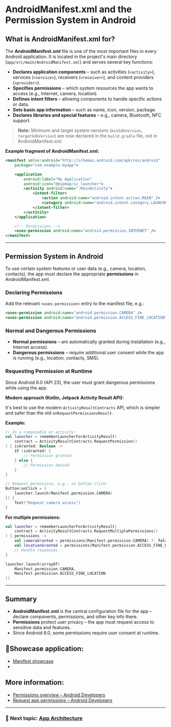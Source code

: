# AndroidManifest.xml and the Permission System in Android

## What is AndroidManifest.xml for?

The **AndroidManifest.xml** file is one of the most important files in every Android application. It is located in the project's main directory (`app/src/main/AndroidManifest.xml`) and serves several key functions:

- **Declares application components** – such as activities (`<activity>`), services (`<service>`), receivers (`<receiver>`), and content providers (`<provider>`).
- **Specifies permissions** – which system resources the app wants to access (e.g., Internet, camera, location).
- **Defines intent filters** – allowing components to handle specific actions or data.
- **Sets basic app information** – such as name, icon, version, package.
- **Declares libraries and special features** – e.g., camera, Bluetooth, NFC support.

> **Note:** Minimum and target system versions (`minSdkVersion`, `targetSdkVersion`) are now declared in the `build.gradle` file, not in AndroidManifest.xml.

**Example fragment of AndroidManifest.xml:**
```xml
<manifest xmlns:android="http://schemas.android.com/apk/res/android"
    package="com.example.myapp">

    <application
        android:label="My Application"
        android:icon="@mipmap/ic_launcher">
        <activity android:name=".MainActivity">
            <intent-filter>
                <action android:name="android.intent.action.MAIN" />
                <category android:name="android.intent.category.LAUNCHER" />
            </intent-filter>
        </activity>
    </application>

    <!-- Permissions -->
    <uses-permission android:name="android.permission.INTERNET" />
</manifest>
```

---

## Permission System in Android

To use certain system features or user data (e.g., camera, location, contacts), the app must declare the appropriate **permissions** in AndroidManifest.xml.

### Declaring Permissions

Add the relevant `<uses-permission>` entry to the manifest file, e.g.:
```xml
<uses-permission android:name="android.permission.CAMERA" />
<uses-permission android:name="android.permission.ACCESS_FINE_LOCATION" />
```

### Normal and Dangerous Permissions

- **Normal permissions** – are automatically granted during installation (e.g., Internet access).
- **Dangerous permissions** – require additional user consent while the app is running (e.g., location, contacts, SMS).

### Requesting Permission at Runtime

Since Android 6.0 (API 23), the user must grant dangerous permissions while using the app.

**Modern approach (Kotlin, Jetpack Activity Result API):**

It's best to use the modern `ActivityResultContracts` API, which is simpler and safer than the old `onRequestPermissionsResult`.

**Example:**
```kotlin
// In a composable or activity:
val launcher = rememberLauncherForActivityResult(
    contract = ActivityResultContracts.RequestPermission()
) { isGranted: Boolean ->
    if (isGranted) {
        // Permission granted
    } else {
        // Permission denied
    }
}

// Request permission, e.g., on button click:
Button(onClick = {
    launcher.launch(Manifest.permission.CAMERA)
}) {
    Text("Request camera access")
}
```

**For multiple permissions:**
```kotlin
val launcher = rememberLauncherForActivityResult(
    contract = ActivityResultContracts.RequestMultiplePermissions()
) { permissions ->
    val cameraGranted = permissions[Manifest.permission.CAMERA] ?: false
    val locationGranted = permissions[Manifest.permission.ACCESS_FINE_LOCATION] ?: false
    // Handle responses
}

launcher.launch(arrayOf(
    Manifest.permission.CAMERA,
    Manifest.permission.ACCESS_FINE_LOCATION
))
```

---

## Summary

- **AndroidManifest.xml** is the central configuration file for the app – declare components, permissions, and other key info there.
- **Permissions** protect user privacy – the app must request access to sensitive data and features.
- Since Android 6.0, some permissions require user consent at runtime.

## 📱Showcase application:
- [Manifest showcase](https://github.com/MarcinRod/ManifestShowcaseSimple)
- 
## More information:
- [Permissions overview – Android Developers](https://developer.android.com/guide/topics/permissions/overview)
- [Request app permissions – Android Developers](https://developer.android.com/training/permissions/requesting)
---
### 🧭 **Next topic:** [App Architecture](https://github.com/MarcinRod/AndroidLecture2025EN/blob/main/09%20App%20Architecture.md)
